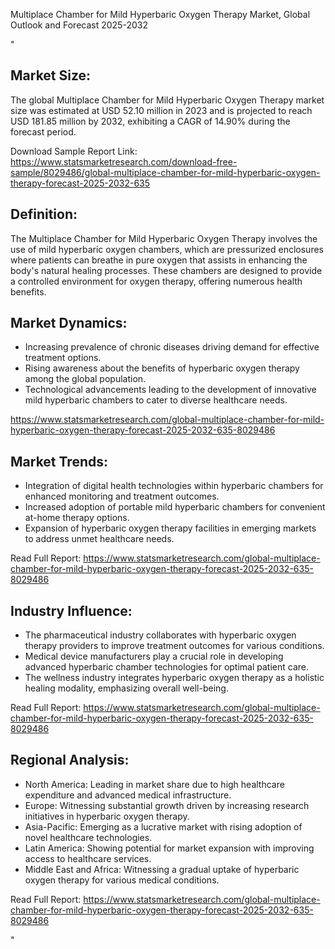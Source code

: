 Multiplace Chamber for Mild Hyperbaric Oxygen Therapy Market, Global Outlook and Forecast 2025-2032

"<h2>Market Size: </h2>
<p>The global Multiplace Chamber for Mild Hyperbaric Oxygen Therapy market size was estimated at USD 52.10 million in 2023 and is projected to reach USD 181.85 million by 2032, exhibiting a CAGR of 14.90% during the forecast period.</p>
<p>Download Sample Report Link: <a href='https://www.statsmarketresearch.com/download-free-sample/8029486/global-multiplace-chamber-for-mild-hyperbaric-oxygen-therapy-forecast-2025-2032-635'>https://www.statsmarketresearch.com/download-free-sample/8029486/global-multiplace-chamber-for-mild-hyperbaric-oxygen-therapy-forecast-2025-2032-635</a></p>

<h2>Definition: </h2>
<p>The Multiplace Chamber for Mild Hyperbaric Oxygen Therapy involves the use of mild hyperbaric oxygen chambers, which are pressurized enclosures where patients can breathe in pure oxygen that assists in enhancing the body's natural healing processes. These chambers are designed to provide a controlled environment for oxygen therapy, offering numerous health benefits.</p>

<h2>Market Dynamics: </h2>
<ul>
  <li>Increasing prevalence of chronic diseases driving demand for effective treatment options.</li>
  <li>Rising awareness about the benefits of hyperbaric oxygen therapy among the global population.</li>
  <li>Technological advancements leading to the development of innovative mild hyperbaric chambers to cater to diverse healthcare needs.</li>
</ul>
<p><a href='https://www.statsmarketresearch.com/global-multiplace-chamber-for-mild-hyperbaric-oxygen-therapy-forecast-2025-2032-635-8029486'>https://www.statsmarketresearch.com/global-multiplace-chamber-for-mild-hyperbaric-oxygen-therapy-forecast-2025-2032-635-8029486</a></p>

<h2>Market Trends: </h2>
<ul>
  <li>Integration of digital health technologies within hyperbaric chambers for enhanced monitoring and treatment outcomes.</li>
  <li>Increased adoption of portable mild hyperbaric chambers for convenient at-home therapy options.</li>
  <li>Expansion of hyperbaric oxygen therapy facilities in emerging markets to address unmet healthcare needs.</li>
</ul>
<p>Read Full Report: <a href='https://www.statsmarketresearch.com/global-multiplace-chamber-for-mild-hyperbaric-oxygen-therapy-forecast-2025-2032-635-8029486'>https://www.statsmarketresearch.com/global-multiplace-chamber-for-mild-hyperbaric-oxygen-therapy-forecast-2025-2032-635-8029486</a></p>

<h2>Industry Influence: </h2>
<ul>
  <li>The pharmaceutical industry collaborates with hyperbaric oxygen therapy providers to improve treatment outcomes for various conditions.</li>
  <li>Medical device manufacturers play a crucial role in developing advanced hyperbaric chamber technologies for optimal patient care.</li>
  <li>The wellness industry integrates hyperbaric oxygen therapy as a holistic healing modality, emphasizing overall well-being.</li>
</ul>
<p>Read Full Report: <a href='https://www.statsmarketresearch.com/global-multiplace-chamber-for-mild-hyperbaric-oxygen-therapy-forecast-2025-2032-635-8029486'>https://www.statsmarketresearch.com/global-multiplace-chamber-for-mild-hyperbaric-oxygen-therapy-forecast-2025-2032-635-8029486</a></p>

<h2>Regional Analysis: </h2>
<ul>
  <li>North America: Leading in market share due to high healthcare expenditure and advanced medical infrastructure.</li>
  <li>Europe: Witnessing substantial growth driven by increasing research initiatives in hyperbaric oxygen therapy.</li>
  <li>Asia-Pacific: Emerging as a lucrative market with rising adoption of novel healthcare technologies.</li>
  <li>Latin America: Showing potential for market expansion with improving access to healthcare services.</li>
  <li>Middle East and Africa: Witnessing a gradual uptake of hyperbaric oxygen therapy for various medical conditions.</li>
</ul>
<p>Read Full Report: <a href='https://www.statsmarketresearch.com/global-multiplace-chamber-for-mild-hyperbaric-oxygen-therapy-forecast-2025-2032-635-8029486'>https://www.statsmarketresearch.com/global-multiplace-chamber-for-mild-hyperbaric-oxygen-therapy-forecast-2025-2032-635-8029486</a></p>"
